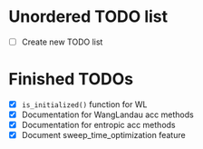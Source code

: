 # Unordered TODO list

- [ ] Create new TODO list


# Finished TODOs

- [x] `is_initialized()` function for WL
- [x] Documentation for WangLandau acc methods
- [x] Documentation for entropic  acc methods
- [x] Document sweep_time_optimization feature